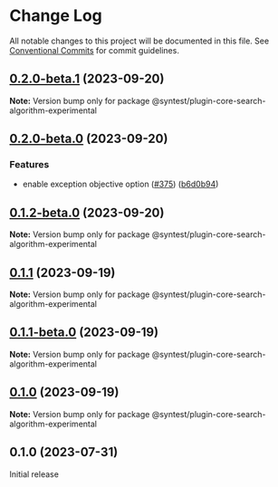 # Change Log

All notable changes to this project will be documented in this file.
See [Conventional Commits](https://conventionalcommits.org) for commit guidelines.

## [0.2.0-beta.1](https://github.com/syntest-framework/syntest-core/compare/@syntest/plugin-core-search-algorithm-experimental@0.2.0-beta.0...@syntest/plugin-core-search-algorithm-experimental@0.2.0-beta.1) (2023-09-20)

**Note:** Version bump only for package @syntest/plugin-core-search-algorithm-experimental

## [0.2.0-beta.0](https://github.com/syntest-framework/syntest-core/compare/@syntest/plugin-core-search-algorithm-experimental@0.1.2-beta.0...@syntest/plugin-core-search-algorithm-experimental@0.2.0-beta.0) (2023-09-20)

### Features

- enable exception objective option ([#375](https://github.com/syntest-framework/syntest-core/issues/375)) ([b6d0b94](https://github.com/syntest-framework/syntest-core/commit/b6d0b949b6eaa8dd89410f0e72b564d649d65e7b))

## [0.1.2-beta.0](https://github.com/syntest-framework/syntest-core/compare/@syntest/plugin-core-search-algorithm-experimental@0.1.1...@syntest/plugin-core-search-algorithm-experimental@0.1.2-beta.0) (2023-09-20)

**Note:** Version bump only for package @syntest/plugin-core-search-algorithm-experimental

## [0.1.1](https://github.com/syntest-framework/syntest-core/compare/@syntest/plugin-core-search-algorithm-experimental@0.1.1-beta.0...@syntest/plugin-core-search-algorithm-experimental@0.1.1) (2023-09-19)

**Note:** Version bump only for package @syntest/plugin-core-search-algorithm-experimental

## [0.1.1-beta.0](https://github.com/syntest-framework/syntest-core/compare/@syntest/plugin-core-search-algorithm-experimental@0.1.0-beta.20...@syntest/plugin-core-search-algorithm-experimental@0.1.1-beta.0) (2023-09-19)

**Note:** Version bump only for package @syntest/plugin-core-search-algorithm-experimental

## [0.1.0](https://github.com/syntest-framework/syntest-core/compare/@syntest/plugin-core-search-algorithm-experimental@0.1.0-beta.20...@syntest/plugin-core-search-algorithm-experimental@0.1.0) (2023-09-19)

**Note:** Version bump only for package @syntest/plugin-core-search-algorithm-experimental

## 0.1.0 (2023-07-31)

Initial release
